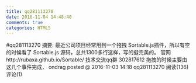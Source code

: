 ```yaml
---
title: qq281113270
date: 2016-11-04 14:48:40
comments: true
categories: HTML5
---
```


#qq281113270
摘要: 最近公司项目经常用到一个拖拽 Sortable.js插件，所以有空的时候看了 Sortable.js 源码，总共1300多行这样，写的挺完美的。 官网http://rubaxa.github.io/Sortable/ 技术交流qq群 302817612 拖拽的时候主要由这几个事件完成， ondrag
posted @ 2016-11-03 14:18 qq281113270 阅读(136) 评论(1)
